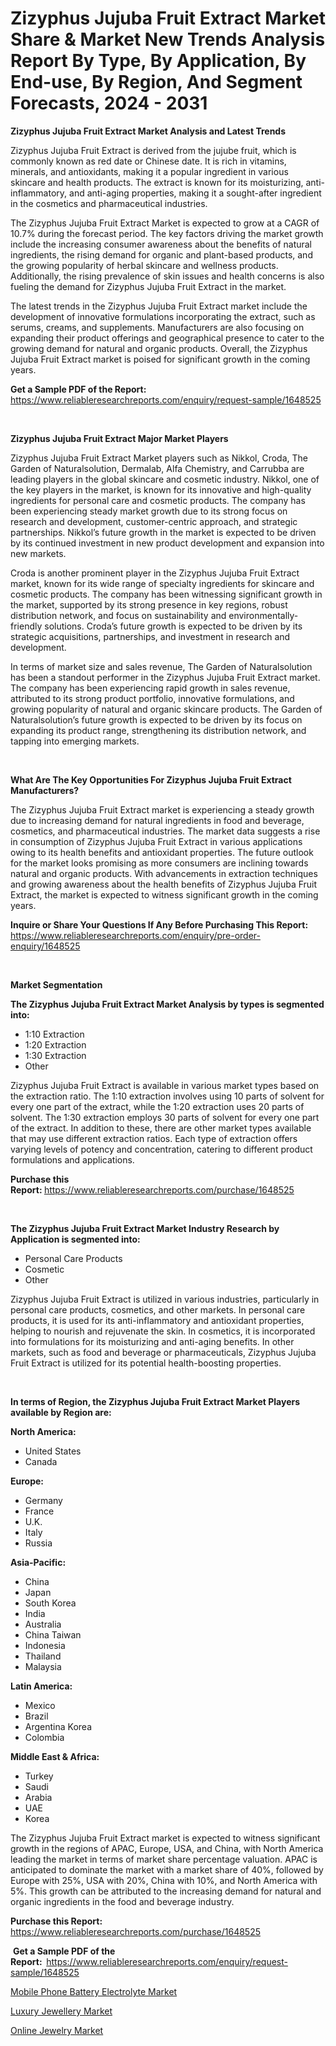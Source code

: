 <p><h1>Zizyphus Jujuba Fruit Extract Market Share & Market New Trends Analysis Report By Type, By Application, By End-use, By Region, And Segment Forecasts, 2024 - 2031</h1></p><p><strong>Zizyphus Jujuba Fruit Extract Market Analysis and Latest Trends</strong></p>
<p><p>Zizyphus Jujuba Fruit Extract is derived from the jujube fruit, which is commonly known as red date or Chinese date. It is rich in vitamins, minerals, and antioxidants, making it a popular ingredient in various skincare and health products. The extract is known for its moisturizing, anti-inflammatory, and anti-aging properties, making it a sought-after ingredient in the cosmetics and pharmaceutical industries.</p><p>The Zizyphus Jujuba Fruit Extract Market is expected to grow at a CAGR of 10.7% during the forecast period. The key factors driving the market growth include the increasing consumer awareness about the benefits of natural ingredients, the rising demand for organic and plant-based products, and the growing popularity of herbal skincare and wellness products. Additionally, the rising prevalence of skin issues and health concerns is also fueling the demand for Zizyphus Jujuba Fruit Extract in the market.</p><p>The latest trends in the Zizyphus Jujuba Fruit Extract market include the development of innovative formulations incorporating the extract, such as serums, creams, and supplements. Manufacturers are also focusing on expanding their product offerings and geographical presence to cater to the growing demand for natural and organic products. Overall, the Zizyphus Jujuba Fruit Extract market is poised for significant growth in the coming years.</p></p>
<p><strong>Get a Sample PDF of the Report:&nbsp;</strong> <a href="https://www.reliableresearchreports.com/enquiry/request-sample/1648525">https://www.reliableresearchreports.com/enquiry/request-sample/1648525</a></p>
<p>&nbsp;</p>
<p><strong>Zizyphus Jujuba Fruit Extract Major Market Players</strong></p>
<p><p>Zizyphus Jujuba Fruit Extract Market players such as Nikkol, Croda, The Garden of Naturalsolution, Dermalab, Alfa Chemistry, and Carrubba are leading players in the global skincare and cosmetic industry. Nikkol, one of the key players in the market, is known for its innovative and high-quality ingredients for personal care and cosmetic products. The company has been experiencing steady market growth due to its strong focus on research and development, customer-centric approach, and strategic partnerships. Nikkol’s future growth in the market is expected to be driven by its continued investment in new product development and expansion into new markets.</p><p>Croda is another prominent player in the Zizyphus Jujuba Fruit Extract market, known for its wide range of specialty ingredients for skincare and cosmetic products. The company has been witnessing significant growth in the market, supported by its strong presence in key regions, robust distribution network, and focus on sustainability and environmentally-friendly solutions. Croda’s future growth is expected to be driven by its strategic acquisitions, partnerships, and investment in research and development.</p><p>In terms of market size and sales revenue, The Garden of Naturalsolution has been a standout performer in the Zizyphus Jujuba Fruit Extract market. The company has been experiencing rapid growth in sales revenue, attributed to its strong product portfolio, innovative formulations, and growing popularity of natural and organic skincare products. The Garden of Naturalsolution’s future growth is expected to be driven by its focus on expanding its product range, strengthening its distribution network, and tapping into emerging markets.</p></p>
<p>&nbsp;</p>
<p><strong>What Are The Key Opportunities For Zizyphus Jujuba Fruit Extract Manufacturers?</strong></p>
<p><p>The Zizyphus Jujuba Fruit Extract market is experiencing a steady growth due to increasing demand for natural ingredients in food and beverage, cosmetics, and pharmaceutical industries. The market data suggests a rise in consumption of Zizyphus Jujuba Fruit Extract in various applications owing to its health benefits and antioxidant properties. The future outlook for the market looks promising as more consumers are inclining towards natural and organic products. With advancements in extraction techniques and growing awareness about the health benefits of Zizyphus Jujuba Fruit Extract, the market is expected to witness significant growth in the coming years.</p></p>
<p><strong>Inquire or Share Your Questions If Any Before Purchasing This Report:</strong> <a href="https://www.reliableresearchreports.com/enquiry/pre-order-enquiry/1648525">https://www.reliableresearchreports.com/enquiry/pre-order-enquiry/1648525</a></p>
<p>&nbsp;</p>
<p><strong>Market Segmentation</strong></p>
<p><strong>The Zizyphus Jujuba Fruit Extract Market Analysis by types is segmented into:</strong></p>
<p><ul><li>1:10 Extraction</li><li>1:20 Extraction</li><li>1:30 Extraction</li><li>Other</li></ul></p>
<p><p>Zizyphus Jujuba Fruit Extract is available in various market types based on the extraction ratio. The 1:10 extraction involves using 10 parts of solvent for every one part of the extract, while the 1:20 extraction uses 20 parts of solvent. The 1:30 extraction employs 30 parts of solvent for every one part of the extract. In addition to these, there are other market types available that may use different extraction ratios. Each type of extraction offers varying levels of potency and concentration, catering to different product formulations and applications.</p></p>
<p><strong>Purchase this Report:&nbsp;</strong><a href="https://www.reliableresearchreports.com/purchase/1648525">https://www.reliableresearchreports.com/purchase/1648525</a></p>
<p>&nbsp;</p>
<p><strong>The Zizyphus Jujuba Fruit Extract Market Industry Research by Application is segmented into:</strong></p>
<p><ul><li>Personal Care Products</li><li>Cosmetic</li><li>Other</li></ul></p>
<p><p>Zizyphus Jujuba Fruit Extract is utilized in various industries, particularly in personal care products, cosmetics, and other markets. In personal care products, it is used for its anti-inflammatory and antioxidant properties, helping to nourish and rejuvenate the skin. In cosmetics, it is incorporated into formulations for its moisturizing and anti-aging benefits. In other markets, such as food and beverage or pharmaceuticals, Zizyphus Jujuba Fruit Extract is utilized for its potential health-boosting properties.</p></p>
<p>&nbsp;</p>
<p><strong>In terms of Region, the Zizyphus Jujuba Fruit Extract Market Players available by Region are:</strong></p>
<p>
    <p> <strong> North America: </strong>
        <ul>
            <li>United States</li>
            <li>Canada</li>
        </ul>
        </p> 
    <p> <strong> Europe: </strong>
        <ul>
            <li>Germany</li>
            <li>France</li>
            <li>U.K.</li>
            <li>Italy</li>
            <li>Russia</li>
        </ul>
        </p> 
    <p> <strong> Asia-Pacific: </strong>
        <ul>
            <li>China</li>
            <li>Japan</li>
            <li>South Korea</li>
            <li>India</li>
            <li>Australia</li>
            <li>China Taiwan</li>
            <li>Indonesia</li>
            <li>Thailand</li>
            <li>Malaysia</li>
        </ul>
        </p> 
    <p> <strong> Latin America: </strong>
        <ul>
            <li>Mexico</li>
            <li>Brazil</li>
            <li>Argentina Korea</li>
            <li>Colombia</li>
        </ul>
        </p> 
    <p> <strong> Middle East & Africa: </strong>
        <ul>
            <li>Turkey</li>
            <li>Saudi</li>
            <li>Arabia</li>
            <li>UAE</li>
            <li>Korea</li>
        </ul>
    </p>
    </p>
<p><p>The Zizyphus Jujuba Fruit Extract market is expected to witness significant growth in the regions of APAC, Europe, USA, and China, with North America leading the market in terms of market share percentage valuation. APAC is anticipated to dominate the market with a market share of 40%, followed by Europe with 25%, USA with 20%, China with 10%, and North America with 5%. This growth can be attributed to the increasing demand for natural and organic ingredients in the food and beverage industry.</p></p>
<p><strong>Purchase this Report: </strong><a href="https://www.reliableresearchreports.com/purchase/1648525">https://www.reliableresearchreports.com/purchase/1648525</a></p>
<p>&nbsp;<strong>Get a Sample PDF of the Report:&nbsp;&nbsp;</strong><a href="https://www.reliableresearchreports.com/enquiry/request-sample/1648525">https://www.reliableresearchreports.com/enquiry/request-sample/1648525</a></p>
<p><strong></strong></p>
<p><p><a href="https://view.publitas.com/reportprime-1/mobile-phone-battery-electrolyte-market-research-report-provides-thorough-industry-overview-which-offers-an-in-depth-analysis-of-product-trends-and-new-market-divisions/">Mobile Phone Battery Electrolyte Market</a></p><p><a href="https://view.publitas.com/reportprime-1/luxury-jewellery-market-size-and-examines-its-market-scope-with-a-primary-focus-on-growth-opportunities-and-forecasted-trends-spanning-from-2023-to-2030/">Luxury Jewellery Market</a></p><p><a href="https://view.publitas.com/reportprime-1/online-jewelry-market-dynamics-2023-2030-also-about-its-market-trends-projections-and-opportunities/">Online Jewelry Market</a></p></p>